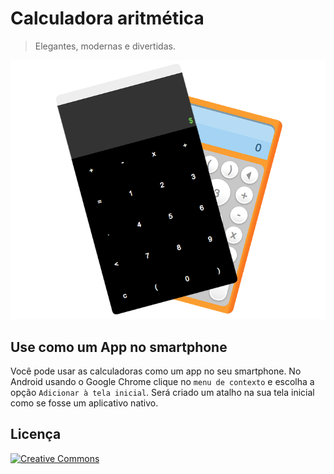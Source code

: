 # Calculadora aritmética
> Elegantes, modernas e divertidas.

[![vcard](https://raw.githubusercontent.com/belchior/calc/master/img/vcard.png)](http://belchior.github.io/calc)

## Use como um App no smartphone
Você pode usar as calculadoras como um app no seu smartphone. No Android usando o Google Chrome clique no ```menu de contexto``` e escolha a opção ```Adicionar à tela inicial```. Será criado um atalho na sua tela inicial como se fosse um aplicativo nativo.

## Licença
[![Creative Commons](https://i.creativecommons.org/l/by/4.0/88x31.png)](http://creativecommons.org/licenses/by/4.0/)
